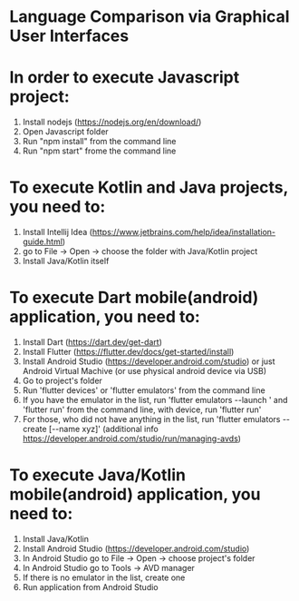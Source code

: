 # Language Comparison via Graphical User Interfaces


# In order to execute Javascript project:
1) Install nodejs (https://nodejs.org/en/download/)
2) Open Javascript folder
3) Run "npm install" from the command line
4) Run "npm start" frome the command line

# To execute Kotlin and Java projects, you need to:
1) Install Intellij Idea (https://www.jetbrains.com/help/idea/installation-guide.html)
2) go to File -> Open -> choose the folder with Java/Kotlin project
3) Install Java/Kotlin itself 

# To execute Dart mobile(android) application, you need to:
1) Install Dart (https://dart.dev/get-dart)
2) Install Flutter (https://flutter.dev/docs/get-started/install)
3) Install Android Studio (https://developer.android.com/studio) or just Android Virtual Machive (or use physical android device via USB)
4) Go to project's folder
5) Run 'flutter devices' or 'flutter emulators' from the command line 
6) If you have the emulator in the list, run 'flutter emulators --launch <emulator id>' and 'flutter run' from the command line, with device, run 'flutter run'
7) For those, who did not have anything in the list, run 'flutter emulators --create [--name xyz]' (additional info https://developer.android.com/studio/run/managing-avds)

# To execute Java/Kotlin mobile(android) application, you need to:
1) Install Java/Kotlin
2) Install Android Studio (https://developer.android.com/studio)
3) In Android Studio go to File -> Open -> choose project's folder
4) In Android Studio go to Tools -> AVD manager
5) If there is no emulator in the list, create one 
6) Run application from Android Studio
